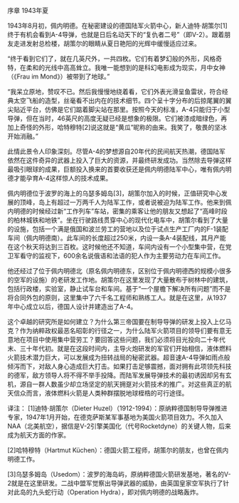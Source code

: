 序章  1943年夏

1943年8月初，佩内明德。在秘密建设的德国陆军火箭中心，新人迪特·胡策尔[1]终于有机会看到A-4导弹，也就是日后名动天下的“复仇者二号”（即V-2）。跟着朋友走进发射总检楼，胡策尔的眼睛从夏日艳阳的光辉中缓慢适应过来。

“终于看到它们了，就在几英尺外，一共四枚。它们有着梦幻般的外形，风格奇特，在柔和的光线中高高耸立。我唯一能想到的是科幻电影成为现实，月中女神（《Frau im Mond》）被带到了地球。”

“我呆立原地，赞叹不已。然后我慢慢地绕着看，它们外表光滑呈鱼雷状，符合经典太空飞船的造型，丝毫看不出内在的技术细节。四个呈十字分布的后掠尾翼的翼尖贴近平台，仿佛是它们踮着脚尖站在那里。按照今天的标准，A-4只能归于小型导弹，但在当时，46英尺的高度无疑已经是想象的极限。它们被漆成暗绿色，再加上奇怪的外形，哈特穆特[2]说这就是“黄瓜”昵称的由来。我笑了，敬畏的坚冰开始消融。”

此情此景令人印象深刻。尽管A-4的梦想源自20年代的民间航天热潮，德国陆军依然在这件奇异的武器上投入了巨大的资源，并最终研发成功。当然除去导弹这样最吸引眼球的成果，巨额投入换来的首要收获还是佩内明德陆军中心，唯有佩内明德才能孕育A-4这样惊人的技术成果。

佩内明德位于波罗的海上的乌瑟多姆岛[3]，胡策尔加入的时候，正值研究中心发展的顶峰，岛上有超过一万两千人为陆军工作，或者说被迫为陆军工作。他来到佩内明德的时候经过新“工作列车”车站，密集的乘客让他的朋友又想起了“高峰时段的柏林城铁和地铁”。坐在行驶路线贯穿中心的现代化电车中，胡策尔看到了大量的设施，包括一个满是俄国和波兰劳工的营地以及位于试点生产工厂内的F-1装配车间（佩内明德南）。此车间的长度超过250米，内设一条A-4装配线，其月产能在这个秋天将达到三百枚。这时候他还不知道，车间内设有一个小型集中营，在党卫军看守的监视下，600余名说俄语和法语的犯人作为主要劳动力在车间工作。

他还经过了位于佩内明德北（原名佩内明德东，区别位于佩内明德西的规模小很多的空军的设施）的老研发工作地。胡策尔在这里发现了大量散布于树林中的建筑，包括行政楼，实验室，静止试车台和车间。基于“一个屋檐下解决所有问题”而不是将合同外包的原则，这里集中了六千名工程师和熟练工人。就是在这里，从1937年中心成立以后，德国人设计并建造出了A-4。

这个卓越的研究所是如何建立？为什么第三帝国要在制导导弹的研发上投入上亿马克？作为纳粹政权最恶名昭彰的行径之一，为什么陆军火箭项目的领导们要有意无意地在项目中使用集中营劳工？要回答这些问题，我们必须将目光投向二十年代末、三十年代初。就是在这段时间内，主导火炮研发的军官们开始相信，液体燃料火箭技术潜力巨大，可以发展成为扭转战局的秘密武器。超音速A-4导弹如雨点般倾泻而下，对敌人身心造成巨大打击。如果打击足够震撼，面对拥有此项领先科技的德军，敌方领导人将不得不举手投降。而陆军发展导弹技术的最初诱因却另有玄机，源自一群人数虽少却立场坚定的航天拥趸对火箭技术的推广。对这些真正的航天信众而言，液体燃料火箭是人类种群摆脱地球桎梏的可行途径。

译注：
[1]迪特·胡策尔（Dieter Huzel）（1912-1994）：原纳粹德国制导导弹推进专家，1947年1月开始，在德克萨斯某军事基地为美国火箭项目效力。不久加入NAA（北美航空），据信是V-2引擎美国化（代号Rocketdyne）的关键人物，后来成为航天方面的作家。

[2]哈特穆特（Hartmut Küchen）：德国火箭工程师，胡策尔的朋友，也曾在佩内明德工作。

[3]乌瑟多姆岛（Usedom）：波罗的海岛屿，原纳粹德国火箭研发基地，著名的V-2就是在这里研发。二战中盟军觉察出导弹武器的威胁，由英国皇家空军执行了针对此岛的九头蛇行动（Operation Hydra），即对佩内明德的战略轰炸。
